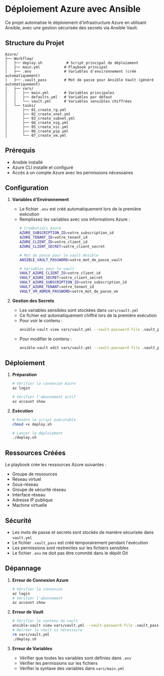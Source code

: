 # Déploiement Azure avec Ansible

Ce projet automatise le déploiement d'infrastructure Azure en utilisant Ansible, avec une gestion sécurisée des secrets via Ansible Vault.

## Structure du Projet

```
Azure/
├── Workflow/
│   ├── deploy.sh           # Script principal de déploiement
│   ├── main.yml           # Playbook principal
│   ├── .env               # Variables d'environnement (créé automatiquement)
│   ├── .vault_pass        # Mot de passe pour Ansible Vault (généré automatiquement)
│   ├── vars/
│   │   ├── main.yml       # Variables principales
│   │   ├── defaults.yml   # Variables par défaut
│   │   └── vault.yml      # Variables sensibles chiffrées
│   └── tasks/
│       ├── 01_create_rg.yml
│       ├── 02_create_vnet.yml
│       ├── 03_create_subnet.yml
│       ├── 04_create_nsg.yml
│       ├── 05_create_nic.yml
│       ├── 06_create_pip.yml
│       └── 07_create_vm.yml
```

## Prérequis

- Ansible installé
- Azure CLI installé et configuré
- Accès à un compte Azure avec les permissions nécessaires

## Configuration

1. **Variables d'Environnement**
   - Le fichier `.env` est créé automatiquement lors de la première exécution
   - Remplissez les variables avec vos informations Azure :
     ```bash
     # Credentials Azure
     AZURE_SUBSCRIPTION_ID=votre_subscription_id
     AZURE_TENANT_ID=votre_tenant_id
     AZURE_CLIENT_ID=votre_client_id
     AZURE_CLIENT_SECRET=votre_client_secret

     # Mot de passe pour le vault Ansible
     ANSIBLE_VAULT_PASSWORD=votre_mot_de_passe_vault

     # Variables pour le vault
     VAULT_AZURE_CLIENT_ID=votre_client_id
     VAULT_AZURE_SECRET=votre_client_secret
     VAULT_AZURE_SUBSCRIPTION_ID=votre_subscription_id
     VAULT_AZURE_TENANT=votre_tenant_id
     VAULT_VM_ADMIN_PASSWORD=votre_mot_de_passe_vm
     ```

2. **Gestion des Secrets**
   - Les variables sensibles sont stockées dans `vars/vault.yml`
   - Ce fichier est automatiquement chiffré lors de la première exécution
   - Pour voir le contenu :
     ```bash
     ansible-vault view vars/vault.yml --vault-password-file .vault_pass
     ```
   - Pour modifier le contenu :
     ```bash
     ansible-vault edit vars/vault.yml --vault-password-file .vault_pass
     ```

## Déploiement

1. **Préparation**
   ```bash
   # Vérifier la connexion Azure
   az login

   # Vérifier l'abonnement actif
   az account show
   ```

2. **Exécution**
   ```bash
   # Rendre le script exécutable
   chmod +x deploy.sh

   # Lancer le déploiement
   ./deploy.sh
   ```

## Ressources Créées

Le playbook crée les ressources Azure suivantes :
- Groupe de ressources
- Réseau virtuel
- Sous-réseau
- Groupe de sécurité réseau
- Interface réseau
- Adresse IP publique
- Machine virtuelle

## Sécurité

- Les mots de passe et secrets sont stockés de manière sécurisée dans `vault.yml`
- Le fichier `.vault_pass` est créé temporairement pendant l'exécution
- Les permissions sont restreintes sur les fichiers sensibles
- Le fichier `.env` ne doit pas être commité dans le dépôt Git

## Dépannage

1. **Erreur de Connexion Azure**
   ```bash
   # Vérifier la connexion
   az login
   # Vérifier l'abonnement
   az account show
   ```

2. **Erreur de Vault**
   ```bash
   # Vérifier le contenu du vault
   ansible-vault view vars/vault.yml --vault-password-file .vault_pass
   # Recréer le vault si nécessaire
   rm vars/vault.yml
   ./deploy.sh
   ```

3. **Erreur de Variables**
   - Vérifier que toutes les variables sont définies dans `.env`
   - Vérifier les permissions sur les fichiers
   - Vérifier la syntaxe des variables dans `vars/main.yml`

